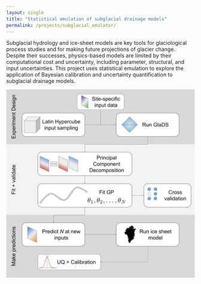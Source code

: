 ```yaml
---
layout: single
title: "Statistical emulation of subglacial drainage models"
permalink: /projects/subglacial_emulator/
---
```


Subglacial hydrology and ice-sheet models are key tools for glaciological process studies and for making future projections of glacier change. Despite their successes, physics-based models are limited by their computational cost and uncertainty, including parameter, structural, and input uncertainties. This project uses statistical emulation to explore the application of Bayesian calibration and uncertainty quantification to subglacial drainage models.

![](/assets/images/emulation_preview.jpg)
